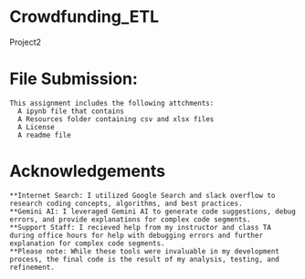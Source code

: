 # Crowdfunding_ETL
Project2



# File Submission:
    This assignment includes the following attchments:
      A ipynb file that contains 
      A Resources folder containing csv and xlsx files
      A License
      A readme file  


# Acknowledgements
    **Internet Search: I utilized Google Search and slack overflow to research coding concepts, algorithms, and best practices.
    **Gemini AI: I leveraged Gemini AI to generate code suggestions, debug errors, and provide explanations for complex code segments.
    **Support Staff: I recieved help from my instructor and class TA during office hours for help with debugging errors and further explanation for complex code segments.
    **Please note: While these tools were invaluable in my development process, the final code is the result of my analysis, testing, and refinement.


